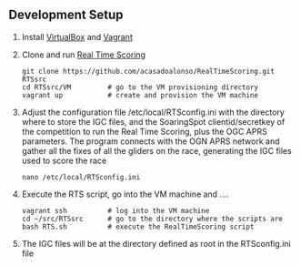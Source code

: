 ## Development Setup
1. Install [VirtualBox](https://www.virtualbox.org/wiki/Downloads) and [Vagrant](https://www.vagrantup.com/)

2. Clone and run [Real Time Scoring](https://github.com/acasadoalonso/RealTimeScoring.git)
   ```
   git clone https://github.com/acasadoalonso/RealTimeScoring.git RTSsrc
   cd RTSsrc/VM			# go to the VM provisioning directory
   vagrant up			# create and provision the VM machine
   ```
3. Adjust the configuration file /etc/local/RTSconfig.ini with the directory where to store the IGC files, and the SoaringSpot clientid/secretkey of the competition to run the Real Time Scoring, plus the OGC APRS parameters.
   The program connects with the OGN APRS network and gather all the fixes of all the gliders on the race, generating the IGC files used to score the race 
   ```
   nano /etc/local/RTSconfig.ini  
   ```
4. Execute the RTS script, go into the VM machine and ....

   ```
   vagrant ssh			# log into the VM machine
   cd ~/src/RTSsrc		# go to the directory where the scripts are
   bash RTS.sh 			# execute the RealTimeScoring script
   ```

5. The IGC files will be at the directory defined as root in the RTSconfig.ini file
   ```
